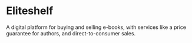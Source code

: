 # Eliteshelf
A digital platform for buying and selling e-books, with services like a price guarantee for authors, and direct-to-consumer sales.
